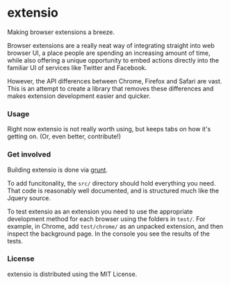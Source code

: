 # extensio

Making browser extensions a breeze.

Browser extensions are a really neat way of integrating straight into web browser UI, a place people are spending an increasing amount of time, while also offering a unique opportunity to embed actions directly into the familiar UI of services like Twitter and Facebook.

However, the API differences between Chrome, Firefox and Safari are vast. This is an attempt to create a library that removes these differences and makes extension development easier and quicker.

### Usage

Right now extensio is not really worth using, but keeps tabs on how it's getting on. (Or, even better, contribute!)

### Get involved

Building extensio is done via [grunt](https://github.com/cowboy/grunt).

To add funcitonality, the `src/` directory should hold everything you need. That code is reasonably well documented, and is structured much like the Jquery source.

To test extensio as an extension you need to use the appropriate development method for each browser using the folders in `test/`. For example, in Chrome, add `test/chrome/` as an unpacked extension, and then inspect the background page. In the console you see the results of the tests.

### License

extensio is distributed using the MIT License.